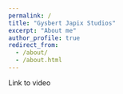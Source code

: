 ```yaml
---
permalink: /
title: "Gysbert Japix Studios"
excerpt: "About me"
author_profile: true
redirect_from: 
  - /about/
  - /about.html
---
```


Link to video

